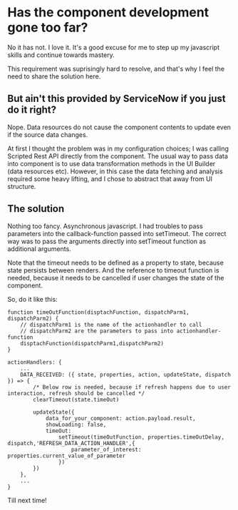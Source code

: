 # Has the component development gone too far?

No it has not. I love it. It's a good excuse for me to step up my javascript skills and continue towards mastery.

This requirement was suprisingly hard to resolve, and that's why I feel the need to share the solution here.

## But ain't this provided by ServiceNow if you just do it right?

Nope. Data resources do not cause the component contents to update even if the source data changes.

At first I thought the problem was in my configuration choices; I was calling Scripted Rest API directly from the component. The usual way to pass data into component is to use data transformation methods in the UI Builder (data resources etc). However, in this case the data fetching and analysis required some heavy lifting, and I chose to abstract that away from UI structure. 

## The solution

Nothing too fancy. Asynchronous javascript. I had troubles to pass parameters into the callback-function passed into setTimeout. The correct way was to pass the arguments directly into setTimeout function as additional arguments.

Note that the timeout needs to be defined as a property to state, because state persists between renders. And the reference to timeout function is needed, because it needs to be cancelled if user changes the state of the component.

So, do it like this:


    function timeOutFunction(disptachFunction, dispatchParm1, dispatchParm2) {
        // dispatchParm1 is the name of the actionhandler to call
        // dispatchParm2 are the parameters to pass into actionhandler-function
        disptachFunction(dispatchParm1,dispatchParm2)
    }

    actionHandlers: {
        ...
        DATA_RECEIVED: ({ state, properties, action, updateState, dispatch }) => {
            /* Below row is needed, because if refresh happens due to user interaction, refresh should be cancelled */
            clearTimeout(state.timeOut) 
            
			updateState({
				data_for_your_component: action.payload.result,
				showLoading: false,
				timeOut:
					setTimeout(timeOutFunction, properties.timeOutDelay, dispatch,'REFRESH_DATA_ACTION_HANDLER',{
						parameter_of_interest: properties.current_value_of_parameter
					})
			})
		},
        ...
    }

Till next time!